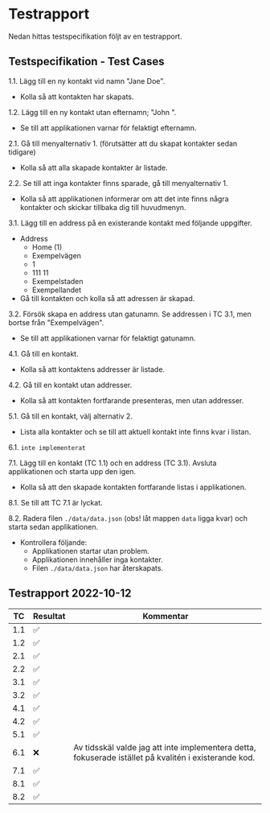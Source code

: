 # Testrapport

Nedan hittas testspecifikation följt av en testrapport.

## Testspecifikation - Test Cases

1.1. Lägg till en ny kontakt vid namn "Jane Doe".
  - Kolla så att kontakten har skapats.

1.2. Lägg till en ny kontakt utan efternamn; "John ".
  - Se till att applikationen varnar för felaktigt efternamn.

2.1. Gå till menyalternativ 1. (förutsätter att du skapat kontakter sedan tidigare)
  - Kolla så att alla skapade kontakter är listade.

2.2. Se till att inga kontakter finns sparade, gå till menyalternativ 1.
  - Kolla så att applikationen informerar om att det inte finns några kontakter och skickar tillbaka dig till huvudmenyn.

3.1. Lägg till en address på en existerande kontakt med följande uppgifter.
  - Address
    - Home (1)
    - Exempelvägen
    - 1
    - 111 11
    - Exempelstaden
    - Exempellandet
  - Gå till kontakten och kolla så att adressen är skapad.

3.2. Försök skapa en address utan gatunamn. Se addressen i TC 3.1, men bortse från "Exempelvägen".
  - Se till att applikationen varnar för felaktigt gatunamn.

4.1. Gå till en kontakt.
  - Kolla så att kontaktens addresser är listade.

4.2. Gå till en kontakt utan addresser.
  - Kolla så att kontakten fortfarande presenteras, men utan addresser.

5.1. Gå till en kontakt, välj alternativ 2.
  - Lista alla kontakter och se till att aktuell kontakt inte finns kvar i listan.

6.1. `inte implementerat`

7.1. Lägg till en kontakt (TC 1.1) och en address (TC 3.1). Avsluta applikationen och starta upp den igen.
  - Kolla så att den skapade kontakten fortfarande listas i applikationen.

8.1. Se till att TC 7.1 är lyckat.

8.2. Radera filen `./data/data.json` (obs! låt mappen `data` ligga kvar) och starta sedan applikationen.
  - Kontrollera följande:
    - Applikationen startar utan problem.
    - Applikationen innehåller inga kontakter.
    - Filen `./data/data.json` har återskapats.

## Testrapport 2022-10-12

| TC | Resultat | Kommentar |
|----|----------|-----------|
| 1.1 | ✅ ||
| 1.2 | ✅ ||
| 2.1 | ✅ ||
| 2.2 | ✅ ||
| 3.1 | ✅ ||
| 3.2 | ✅ ||
| 4.1 | ✅ ||
| 4.2 | ✅ ||
| 5.1 | ✅ ||
| 6.1 | ❌ | Av tidsskäl valde jag att inte implementera detta, fokuserade istället på kvalitén i existerande kod. |
| 7.1 | ✅ ||
| 8.1 | ✅ ||
| 8.2 | ✅ ||